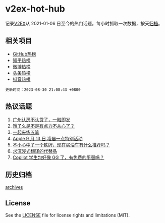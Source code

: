# v2ex-hot-hub

 记录[V2EX](https://www.v2ex.com/)从 2021-01-06 日至今的热门话题。每小时抓取一次数据，按天[归档](archives)。
 
 ## 相关项目

- [GitHub热榜](https://github.com/lonnyzhang423/github-hot-hub)
- [知乎热榜](https://github.com/lonnyzhang423/zhihu-hot-hub)
- [微博热榜](https://github.com/lonnyzhang423/weibo-hot-hub)
- [头条热榜](https://github.com/lonnyzhang423/toutiao-hot-hub)
- [抖音热榜](https://github.com/lonnyzhang423/douyin-hot-hub)


 `更新时间：2023-08-30 21:08:43 +0800`

## 热议话题

1. [广州认房不认贷了，一触即发](https://www.v2ex.com/t/969407)
1. [饿了么是不是有点力不从心了？](https://www.v2ex.com/t/969367)
1. [一起来练五笔](https://www.v2ex.com/t/969311)
1. [Apple 9 月 13 日 凌晨一点特别活动](https://www.v2ex.com/t/969340)
1. [不小心中了一个铁牌，现在买油车有什么推荐吗？](https://www.v2ex.com/t/969406)
1. [求沉浸式翻译的代替品](https://www.v2ex.com/t/969318)
1. [Copilot 学生包好像 GG 了，有免费的平替吗？](https://www.v2ex.com/t/969415)

## 历史归档

[archives](archives)

## License

See the [LICENSE](LICENSE) file for license rights and limitations (MIT).
